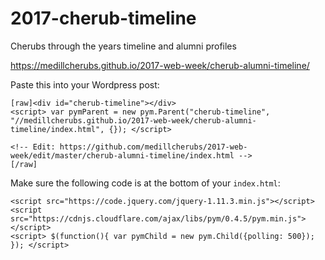 # 2017-cherub-timeline
Cherubs through the years timeline and alumni profiles

https://medillcherubs.github.io/2017-web-week/cherub-alumni-timeline/

Paste this into your Wordpress post:

```
[raw]<div id="cherub-timeline"></div>
<script> var pymParent = new pym.Parent("cherub-timeline", "//medillcherubs.github.io/2017-web-week/cherub-alumni-timeline/index.html", {}); </script>

<!-- Edit: https://github.com/medillcherubs/2017-web-week/edit/master/cherub-alumni-timeline/index.html -->
[/raw]
```

Make sure the following code is at the bottom of your `index.html`:

```
<script src="https://code.jquery.com/jquery-1.11.3.min.js"></script>
<script src="https://cdnjs.cloudflare.com/ajax/libs/pym/0.4.5/pym.min.js"></script>
<script> $(function(){ var pymChild = new pym.Child({polling: 500}); }); </script> 
```
